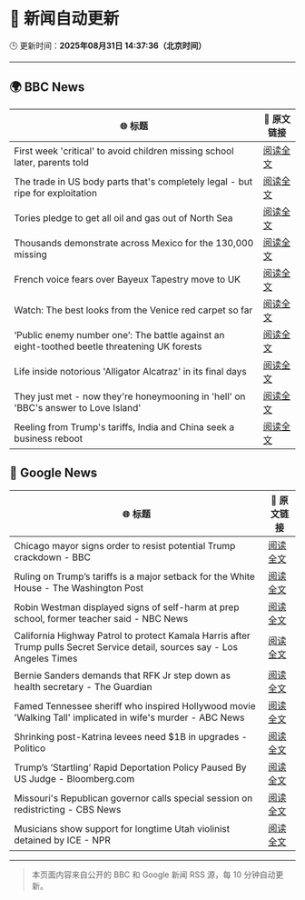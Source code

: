 # 🧠 新闻自动更新

🕒 更新时间：**2025年08月31日 14:37:36（北京时间）**

---

## 🌍 BBC News

| 🌐 标题 | 🔗 原文链接 |
|--------|-------------|
| First week 'critical' to avoid children missing school later, parents told | [阅读全文](https://www.bbc.com/news/articles/cg7jk3rr225o?at_medium=RSS&at_campaign=rss) |
| The trade in US body parts that's completely legal - but ripe for exploitation | [阅读全文](https://www.bbc.com/news/articles/ce83r56xwj7o?at_medium=RSS&at_campaign=rss) |
| Tories pledge to get all oil and gas out of North Sea | [阅读全文](https://www.bbc.com/news/articles/cp890n51684o?at_medium=RSS&at_campaign=rss) |
| Thousands demonstrate across Mexico for the 130,000 missing | [阅读全文](https://www.bbc.com/news/articles/ckg4rnr720yo?at_medium=RSS&at_campaign=rss) |
| French voice fears over Bayeux Tapestry move to UK | [阅读全文](https://www.bbc.com/news/articles/cev23vrzx0ro?at_medium=RSS&at_campaign=rss) |
| Watch: The best looks from the Venice red carpet so far | [阅读全文](https://www.bbc.com/news/videos/c9d0zz3145lo?at_medium=RSS&at_campaign=rss) |
| ‘Public enemy number one’: The battle against an eight-toothed beetle threatening UK forests | [阅读全文](https://www.bbc.com/news/articles/clyr8yml9rro?at_medium=RSS&at_campaign=rss) |
| Life inside notorious 'Alligator Alcatraz'  in its final days | [阅读全文](https://www.bbc.com/news/articles/cwy3zel0r3go?at_medium=RSS&at_campaign=rss) |
| They just met - now they're honeymooning in 'hell' on 'BBC's answer to Love Island' | [阅读全文](https://www.bbc.com/news/articles/c9870nzz50eo?at_medium=RSS&at_campaign=rss) |
| Reeling from Trump's tariffs, India and China seek a business reboot | [阅读全文](https://www.bbc.com/news/articles/c0mlen3grx7o?at_medium=RSS&at_campaign=rss) |

## 📰 Google News

| 🌐 标题 | 🔗 原文链接 |
|--------|-------------|
| Chicago mayor signs order to resist potential Trump crackdown - BBC | [阅读全文](https://news.google.com/rss/articles/CBMiWkFVX3lxTFBKdXhwRTFobDE1ejZZeHpkdU5UVElvSkFmQnJucGs1UjBUVktPZkJacjRPcjNaR2VpQkp0eXo2Q0d5MXJBYWJqdV83cGZ5TkpFOURmbE5UTFlYQdIBX0FVX3lxTFBsY0liYlN2a0Y1Mm5wbDV0eUR4NGdqcjN0YnJDdnhxempVcXdQa014MGxmVDJHeXh5bDFYeUc0Q1Y4bGpKR0ZxLXlZZHFPTUNULXV4dkQ1ckRHMnlIM0xB?oc=5) |
| Ruling on Trump’s tariffs is a major setback for the White House - The Washington Post | [阅读全文](https://news.google.com/rss/articles/CBMiiwFBVV95cUxQWVhrTFFKY1hzS1VoLUI5Tm9FRkFQZ1MxS2FEUVdmWGFhcFk0N1lVYjU0Y01vZG5wNmFLMjBuZXRrYnNFLWtLSUl4bHRXdTZmYzdpQjhqdVBqTlJrZEpMYm1za24tM2MwVTZfV2V5Vml5ekw2c091V2xIUlpwalJQcUl6UUhQZzRwQjhN?oc=5) |
| Robin Westman displayed signs of self-harm at prep school, former teacher said - NBC News | [阅读全文](https://news.google.com/rss/articles/CBMilgFBVV95cUxNaGxwQ21uR2FVZ0F5a1VCM3dDUVBmTVJ6YXJweDJEaDg3dkNPb21fSm56TnQwaGtTUHh6LUdhd2MxYmpqNVhPSUsxWm91U18xdmlGT256UEx2WUlmVXJVd2szNi10bGI4cHBsLTVWRUR6alhtOTZVbmtHMFhaQlR0SmtmRWtZdXpKWjJaZDVaVTg4emtCSnfSAVZBVV95cUxPYU8wRTk0MW9fNy1RYS1BVXF6QnBETHNyY2ZGaVBtb0QySnY4bHAtTEZHZnJra0p0NkdFTkV4WjRxU01GWWpaNFNLTGtRdTItTkp3eWtsZw?oc=5) |
| California Highway Patrol to protect Kamala Harris after Trump pulls Secret Service detail, sources say - Los Angeles Times | [阅读全文](https://news.google.com/rss/articles/CBMihwFBVV95cUxQSDNDVmxmWWk5dF85WUdoTkJSelBQdUhQLVFub0hBWXVfQlF6U3dDbzkzS2htdmJSMHlLdGIzUWV3dFJ5WXN0dWJZQlFuUzNMaHR1NkxNb1c5MVB2bmEycmN4c3lZRkZqaXpPRjZHUmM5WWI1UjZrLWlRbnJSaVo0SDZ0MG5FVWs?oc=5) |
| Bernie Sanders demands that RFK Jr step down as health secretary - The Guardian | [阅读全文](https://news.google.com/rss/articles/CBMiggFBVV95cUxQbURJVXhzaHhiVFhXYUs3Z0UyZ0xJbGthX3B4SHloTVlvZjVHV21PbThUVWxOcVB1MWl5N3B3TnB2dWN3ZWR6MWdXU04yX3hWcnhJQkhvelhfR2hnU3pxd2xBZTBremZWVG1QNmMxMzdWaVhnZnJkOVJNZk5KSGhXZHl3?oc=5) |
| Famed Tennessee sheriff who inspired Hollywood movie 'Walking Tall' implicated in wife's murder - ABC News | [阅读全文](https://news.google.com/rss/articles/CBMipgFBVV95cUxNc25GSWpXWkNmTVBLTW5FdG9KeVZ6TVA4b053VFBwMHB4bGxtazBZVTQ5akxQRWVSTVdwd1RKcjhhVjBGTERqTXJKSXkzbmdFQVlpSTZlRXVtQTZ6RENFMHd1aXIwN1NXbjY3YmVJQkpHLXJKMi1IUkc4Ti1fYVBNVU8yV0VKUXhWOHhnVWZ6ZGt0WlRoQkZ0WloxYWNBY2VteVJ0M3pR0gGrAUFVX3lxTFBxU1RCLV9EUUVSbzZoSnVQV0Z5YUQ1RG1CdTlpbGxqSk9EYWZtYkVQTlNHbVg1RUd2SGJRVVRNNi11dXZlV0I0eEhDdDVBS2VoYWF4RFVGazU0enQ3OXFxYzlhSE9vZlowdTBuVXV4QkpRVHFqWkNPTjFOT2lDZk9peVJMQl9saFhyallJOTd2Z0duZ25rLUpPeFBwMG55d0dHbVh4R18tR3BDUQ?oc=5) |
| Shrinking post-Katrina levees need $1B in upgrades - Politico | [阅读全文](https://news.google.com/rss/articles/CBMioAFBVV95cUxNSkFLTEVib3pmWEFuWDRKeVluQTJrSHhsLWlJcEpkcDRSWkhLcU1ISnlPa1V0RlZNVnQxa3lDVzJOMzZEaDR5VFcyV0V6RjNlUks0UHJWSWZOVldHSW9KMnloQzZ3TkdWdGJaWVdGSnZoZkFVMGwzZE8tOXhZcHdGS1RnUTBac1l1QTF6cDZXUW01T1pRWHVfNTB6TFM2alYx?oc=5) |
| Trump’s ‘Startling’ Rapid Deportation Policy Paused By US Judge - Bloomberg.com | [阅读全文](https://news.google.com/rss/articles/CBMisgFBVV95cUxQNTBqRW1Oek5SNzdSRm50VTgzd3RYcm5PaHFjMGpMVDU3ZzRTSllNRURiZm1GaXdxQTVRQmVYdXZCdUlxRTI4Q1NCZlJiVklHUlJfQVdWVDdfRVlUc1BSQWkzSE9tMkdFUGhZSjBmZ0o3Y1hwal9qT0xGUzJRSHo4WGRNcXphOUZzdXFYYjhSeDlYYndXbjNWNXAwUlZxVW5FQ2JreGFUYXpjRU5melRoZzVB?oc=5) |
| Missouri's Republican governor calls special session on redistricting - CBS News | [阅读全文](https://news.google.com/rss/articles/CBMingFBVV95cUxPSE9rT19NbFJXN0JnQzhqUThSQTJtUzhxakllakFRN3E5bFhxZEs0TUN4bGt0MzFIUDNVSTlxUktJQjRxR3llSUMxcVZ0T1ZXUUN4OTRjUTFmdHFjbk91MGlHdF9SYVhRejZJelNUS0V0X3RNYkVHMHhwaXlhUWFaTUYxcjhGQk9wQXpqS1lFUElIZzVySmIya0dYcF95Z9IBowFBVV95cUxPNl95SnduRlBnek14eFZtb05fNm05OXNFS2ctTlh3aFotZS1PaHVWVklHZDVkRzVQaEhTWWljMzgzSFRoeHNlNGhmR0xweko0clFGeGdFUnNPc2ZSSnJCZ05xVUhqRWZoeWNqREZTTnNOSFdIelVfRHliLWZMcVYwUzlGMm1uazgwNVVTcW1WaVFHR29IM0hqblFxTUJ2NTVxZ3B3?oc=5) |
| Musicians show support for longtime Utah violinist detained by ICE - NPR | [阅读全文](https://news.google.com/rss/articles/CBMilgFBVV95cUxPQTdkSGJ1cFV2Y3lvVnlURlB4UVJ5S3ZRODZuaFRrV0hrdWM1dXJDTWVmaVdmZHcyZkx1OHRjVFRCVFhGTVlnQjcxdXlOM2J4eWlHd1VPYU00OTI4Uzl5Y2cxem90aUdfSkd0UTd0SWcySS1CazU1cXlFdnREYmRra091NDRBZW5Henk0YTlFTjZwT1pNbVE?oc=5) |

---
> 本页面内容来自公开的 BBC 和 Google 新闻 RSS 源，每 10 分钟自动更新。
